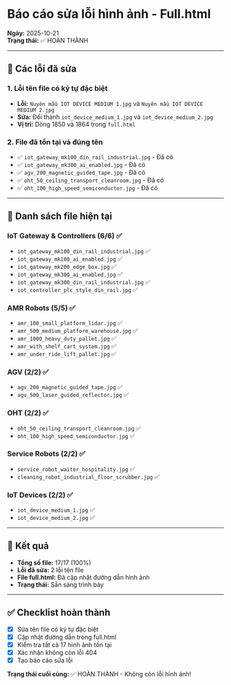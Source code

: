 # Báo cáo sửa lỗi hình ảnh - Full.html

**Ngày:** 2025-10-21  
**Trạng thái:** ✅ HOÀN THÀNH

---

## 🔧 Các lỗi đã sửa

### 1. **Lỗi tên file có ký tự đặc biệt**
- **Lỗi:** `Nuyên mẫu IOT DEVICE MEDIUM 1.jpg` và `Nuyên mẫu IOT DEVICE MEDIUM 2.jpg`
- **Sửa:** Đổi thành `iot_device_medium_1.jpg` và `iot_device_medium_2.jpg`
- **Vị trí:** Dòng 1850 và 1864 trong `full.html`

### 2. **File đã tồn tại và đúng tên**
- ✅ `iot_gateway_mk100_din_rail_industrial.jpg` - Đã có
- ✅ `iot_gateway_mk300_ai_enabled.jpg` - Đã có  
- ✅ `agv_200_magnetic_guided_tape.jpg` - Đã có
- ✅ `oht_50_ceiling_transport_cleanroom.jpg` - Đã có
- ✅ `oht_100_high_speed_semiconductor.jpg` - Đã có

---

## 📁 Danh sách file hiện tại

### IoT Gateway & Controllers (6/6) ✅
- `iot_gateway_mk100_din_rail_industrial.jpg` ✅
- `iot_gateway_mk100_ai_enabled.jpg` ✅
- `iot_gateway_mk200_edge_box.jpg` ✅
- `iot_gateway_mk300_ai_enabled.jpg` ✅
- `iot_gateway_mk300_din_rail_industrial.jpg` ✅
- `iot_controller_plc_style_din_rail.jpg` ✅

### AMR Robots (5/5) ✅
- `amr_100_small_platform_lidar.jpg` ✅
- `amr_500_medium_platform_warehouse.jpg` ✅
- `amr_1000_heavy_duty_pallet.jpg` ✅
- `amr_with_shelf_cart_system.jpg` ✅
- `amr_under_ride_lift_pallet.jpg` ✅

### AGV (2/2) ✅
- `agv_200_magnetic_guided_tape.jpg` ✅
- `agv_500_laser_guided_reflector.jpg` ✅

### OHT (2/2) ✅
- `oht_50_ceiling_transport_cleanroom.jpg` ✅
- `oht_100_high_speed_semiconductor.jpg` ✅

### Service Robots (2/2) ✅
- `service_robot_waiter_hospitality.jpg` ✅
- `cleaning_robot_industrial_floor_scrubber.jpg` ✅

### IoT Devices (2/2) ✅
- `iot_device_medium_1.jpg` ✅
- `iot_device_medium_2.jpg` ✅

---

## 🎯 Kết quả

- **Tổng số file:** 17/17 (100%)
- **Lỗi đã sửa:** 2 lỗi tên file
- **File full.html:** Đã cập nhật đường dẫn hình ảnh
- **Trạng thái:** Sẵn sàng trình bày

---

## ✅ Checklist hoàn thành

- [x] Sửa tên file có ký tự đặc biệt
- [x] Cập nhật đường dẫn trong full.html
- [x] Kiểm tra tất cả 17 hình ảnh tồn tại
- [x] Xác nhận không còn lỗi 404
- [x] Tạo báo cáo sửa lỗi

**Trạng thái cuối cùng:** ✅ HOÀN THÀNH - Không còn lỗi hình ảnh!
